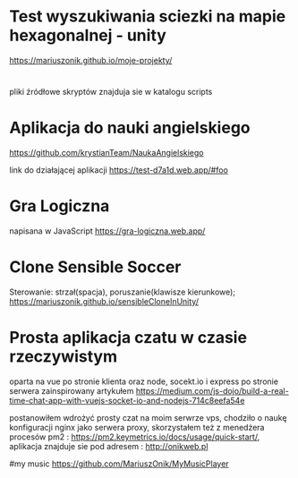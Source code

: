 # Test wyszukiwania sciezki na mapie hexagonalnej - unity
https://mariuszonik.github.io/moje-projekty/
# 
pliki źródłowe skryptów znajduja sie w katalogu scripts

# Aplikacja do nauki angielskiego 
https://github.com/krystianTeam/NaukaAngielskiego

link do działającej aplikacji 
https://test-d7a1d.web.app/#foo

# Gra Logiczna 
napisana w JavaScript
https://gra-logiczna.web.app/

# Clone Sensible Soccer
Sterowanie: strzał(spacja), poruszanie(klawisze kierunkowe);
https://mariuszonik.github.io/sensibleCloneInUnity/

# Prosta aplikacja czatu w czasie rzeczywistym 
oparta na vue po stronie klienta oraz node, socekt.io i express po stronie serwera 
zainspirowany artykułem https://medium.com/js-dojo/build-a-real-time-chat-app-with-vuejs-socket-io-and-nodejs-714c8eefa54e

postanowiłem wdrożyć prosty czat na moim serwrze vps, chodziło o naukę konfiguracji nginx jako serwera proxy, skorzystałem też z menedżera  procesów pm2 : https://pm2.keymetrics.io/docs/usage/quick-start/, 
aplikacja znajduje sie pod adresem : http://onikweb.pl

#my music
https://github.com/MariuszOnik/MyMusicPlayer
